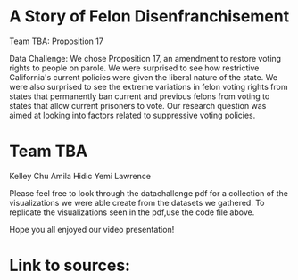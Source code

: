 # A Story of Felon Disenfranchisement
Team TBA: Proposition 17

Data Challenge: We chose Proposition 17, an amendment to restore voting rights to people on parole. We were surprised to see how restrictive California's current policies were given the liberal nature of the state. We were also surprised to see the extreme variations in felon voting rights from states that permanently ban current and previous felons from voting to states that allow current prisoners to vote. Our research question was aimed at looking into factors related to suppressive voting policies. 

# Team TBA 
Kelley Chu
Amila Hidic
Yemi Lawrence

Please feel free to look through the datachallenge pdf for a collection of the visualizations we were able create from the datasets we gathered. To replicate the visualizations seen in the pdf,use the code file above.

Hope you all enjoyed our video presentation!

# Link to sources:
